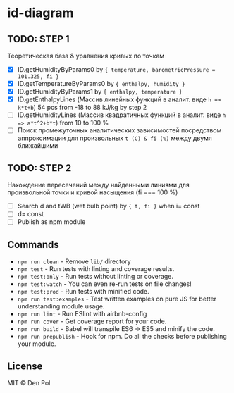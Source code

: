 # id-diagram

## TODO: STEP 1

Теоретическая база & уравнения кривых по точкам

- [x] ID.getHumidityByParams0 by `{ temperature, barometricPressure = 101.325, fi }`
- [x] ID.getTemperatureByParams0 by `{ enthalpy, humidity }`
- [x] ID.getHumidityByParams1 by `{ enthalpy, temperature }`
- [x] ID.getEnthalpyLines (Массив линейных функций в аналит. виде `h => k*t+b`) 54 pcs from -18 to 88 kJ/kg by step 2
- [ ] ID.getHumidityLines (Массив квадратичных функций в аналит. виде `h => a*t^2+b*t`) from 10 to 100 %
- [ ] Поиск промежуточных аналитических зависимостей посредством аппроксимации для произвольных `t (C) & fi (%)` между двумя ближайшими

## TODO: STEP 2

Нахождение пересечений между найденными линиями для произвольной точки и кривой насыщения (fi === 100 %)

- [ ] Search d and tWB (wet bulb point) by `{ t, fi }` when i= const
- [ ] d= const
- [ ] Publish as npm module

## Commands
- `npm run clean` - Remove `lib/` directory
- `npm test` - Run tests with linting and coverage results.
- `npm test:only` - Run tests without linting or coverage.
- `npm test:watch` - You can even re-run tests on file changes!
- `npm test:prod` - Run tests with minified code.
- `npm run test:examples` - Test written examples on pure JS for better understanding module usage.
- `npm run lint` - Run ESlint with airbnb-config
- `npm run cover` - Get coverage report for your code.
- `npm run build` - Babel will transpile ES6 => ES5 and minify the code.
- `npm run prepublish` - Hook for npm. Do all the checks before publishing your module.

## License

MIT © Den Pol
